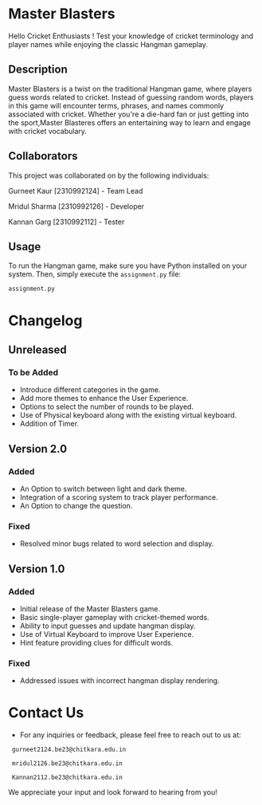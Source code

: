 # Master Blasters

Hello Cricket Enthusiasts ! Test your knowledge of cricket terminology and player names while enjoying the classic Hangman gameplay. 

## Description

Master Blasters is a twist on the traditional Hangman game, where players guess words related to cricket. Instead of guessing random words, players in this game will encounter terms, phrases, and names commonly associated with cricket. Whether you're a die-hard fan or just getting into the sport,Master Blasteres offers an entertaining way to learn and engage with cricket vocabulary.

## Collaborators

This project was collaborated on by the following individuals:

Gurneet Kaur  [2310992124] - Team Lead

Mridul Sharma [2310992126] - Developer

Kannan Garg   [2310992112] - Tester

## Usage

To run the Hangman game, make sure you have Python installed on your system. Then, simply execute the `assignment.py` file:

```
assignment.py
```

# Changelog

## Unreleased
### To be Added

- Introduce different categories in the game.
- Add more themes to enhance the User Experience.
- Options to select the number of rounds to be played.
- Use of Physical keyboard along with the existing virtual keyboard.
- Addition of Timer.

## Version 2.0
### Added

- An Option to switch between light and dark theme.
- Integration of a scoring system to track player performance.
- An Option to change the question.
### Fixed

- Resolved minor bugs related to word selection and display.

## Version 1.0
### Added

- Initial release of the Master Blasters game.
- Basic single-player gameplay with cricket-themed words.
- Ability to input guesses and update hangman display.
- Use of Virtual Keyboard to improve User Experience.
- Hint feature providing clues for difficult words.

### Fixed

- Addressed issues with incorrect hangman display rendering.

# Contact Us
- For any inquiries or feedback, please feel free to reach out to us at:
```
 gurneet2124.be23@chitkara.edu.in
```
```
 mridul2126.be23@chitkara.edu.in
```
```
 Kannan2112.be23@chitkara.edu.in
 ```

We appreciate your input and look forward to hearing from you!







